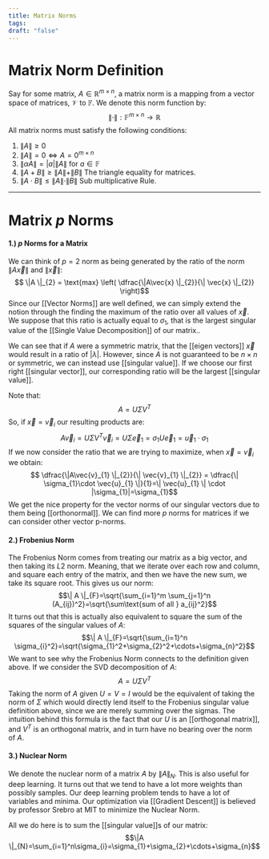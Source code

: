 ```yaml
---
title: Matrix Norms
tags: 
draft: "false"
---
```

# Matrix Norm Definition
Say for some matrix, $A \in \mathbb{R}^{m \times n}$, a matrix norm is a mapping from a vector space of matrices, $\mathcal{V}$ to $\mathbb{F}$.  We denote this norm function by:
$$\| \cdot \| : \mathbb{F}^{m \times n} \rightarrow \mathbb{R}$$All matrix norms must satisfy the following conditions:
1. $\| A \| \geq 0$ 
2. $\| A \| = 0 \Longleftrightarrow A = 0^{m \times n}$
3. $\| \alpha A \|=|a| \| A \|$ for $a \in \mathbb{F}$
4. $\| A +B \| \geq \| A\| + \| B \|$ The triangle equality for matrices.
5. $\|A \cdot B \| \leq \| A\| \cdot \| B \|$ Sub multiplicative Rule.

---
# Matrix $p$ Norms

#### 1.) $p$ Norms for a Matrix 
We can think of $p=2$ norm as being generated by the ratio of the norm $\|A\vec{x} \|$ and $\| \vec{x} \|$:
$$ \|A \|_{2} = \text{max} \left( \dfrac{\|A\vec{x} \|_{2}}{\| \vec{x} \|_{2}} \right)$$
Since our [[Vector Norms]] are well defined, we can simply extend the notion through the finding the maximum of the ratio over all values of $\vec{x}$. We suppose that this ratio is actually equal to $\sigma_{1}$, that is the largest singular value of the [[Single Value Decomposition]] of our matrix.. 

We can see that if $A$ were a symmetric matrix, that the  [[eigen vectors]] $\vec{x}$ would result in a ratio of $|\lambda|$. However, since $A$ is not guaranteed to be $n \times n$ or symmetric, we can instead use [[singular value]]. If we choose our first right [[singular vector]], our corresponding ratio will be the largest [[singular value]]. 

Note that: 
$$A=U\Sigma V^T$$
So, if $\vec{x}=\vec{v}_{i}$ our resulting products are:
$$A\vec{v}_{i}=U \Sigma V^T \vec{v}_{i}=U \Sigma \vec{e}_{1}=\sigma_{1}U\vec{e}_{1}=\vec{u}_{1}\cdot \sigma_{1}$$
If we now consider the ratio that we are trying to maximize, when $\vec{x}=\vec{v}_{i}$ we obtain:
$$ \dfrac{\|A\vec{v}_{1} \|_{2}}{\| \vec{v}_{1} \|_{2}} = \dfrac{\|  \sigma_{1}\cdot \vec{u}_{1} \|}{1}=\| \vec{u}_{1} \| \cdot |\sigma_{1}|=\sigma_{1}$$
We get the nice property for the vector norms of our singular vectors due to them being [[orthonormal]].  We can find more $p$ norms for matrices if we can consider other vector p-norms. 

#### 2.) Frobenius Norm
The Frobenius Norm comes from treating our matrix as a big vector, and then taking its $L2$ norm. Meaning, that we iterate over each row and column, and square each entry of the matrix, and then we have the new sum, we take its square root. This gives us our norm:
$$\| A \|_{F}=\sqrt{\sum_{i=1}^m \sum_{j=1}^n (A_{ij})^2}=\sqrt{\sum\text{sum of all } a_{ij}^2}$$
It turns out that this is actually also equivalent to square the  sum of the squares of the singular values of $A$:
$$\| A \|_{F}=\sqrt{\sum_{i=1}^n \sigma_{i}^2}=\sqrt{\sigma_{1}^2+\sigma_{2}^2+\cdots+\sigma_{n}^2}$$
We want to see why the Frobenius Norm connects to the definition given above. If we consider the SVD decomposition of $A$:
$$A=U\Sigma V^T$$
Taking the norm of $A$ given $U=V=I$ would be the equivalent of taking the norm of $\Sigma$ which would directly lend itself to the Frobenius singular value definition above, since we are merely summing over the sigmas. The intuition behind this formula is the fact that our $U$ is an [[orthogonal matrix]], and $V^T$ is an orthogonal matrix, and in turn have no bearing over the norm of  $A$.   

#### 3.) Nuclear Norm
We denote the nuclear norm of a matrix $A$ by $\| A\|_{N}$. This is also useful for deep learning. It turns out that we tend to have a lot more  weights than possibly samples. Our deep learning problem tends to have a lot of variables and minima. Our optimization via [[Gradient Descent]] is believed by professor Srebro at MIT to minimize the Nuclear Norm. 

All we do here is to sum the [[singular value]]s of our matrix:
$$\|A \|_{N}=\sum_{i=1}^n\sigma_{i}=\sigma_{1}+\sigma_{2}+\cdots+\sigma_{n}$$